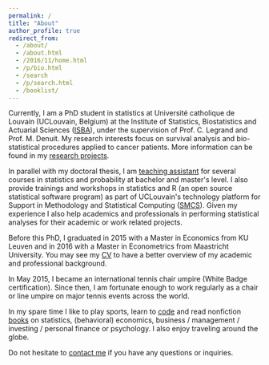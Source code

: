 ```yaml
---
permalink: /
title: "About"
author_profile: true
redirect_from: 
  - /about/
  - /about.html
  - /2016/11/home.html
  - /p/bio.html
  - /search
  - /p/search.html
  - /booklist/
---
```


Currently, I am a PhD student in statistics at Université catholique de Louvain (UCLouvain, Belgium) at the Institute of Statistics, Biostatistics and Actuarial Sciences (<a href="https://uclouvain.be/fr/node/9330" target="_blank" rel="noopener">ISBA</a>), under the supervision of Prof. C. Legrand and Prof. M. Denuit. My research interests focus on survival analysis and bio-statistical procedures applied to cancer patients. More information can be found in my <a href="http://www.antoinesoetewey.com/research/">research projects</a>.

In parallel with my doctoral thesis, I am <a href="http://www.antoinesoetewey.com/teaching/">teaching assistant</a> for several courses in statistics and probability at bachelor and master's level. I also provide trainings and workshops in statistics and R (an open source statistical software program) as part of UCLouvain's technology platform for Support in Methodology and Statistical Computing (<a href="http://www.uclouvain.be/smcs" target="_blank" rel="noopener">SMCS</a>). Given my experience I also help academics and professionals in performing statistical analyses for their academic or work related projects.

Before this PhD, I graduated in 2015 with a Master in Economics from KU Leuven and in 2016 with a Master in Econometrics from Maastricht University. You may see my <a href="http://www.antoinesoetewey.com/cv/">CV</a> to have a better overview of my academic and professional background.

In May 2015, I became an international tennis chair umpire (White Badge certification). Since then, I am fortunate enough to work regularly as a chair or line umpire on major tennis events across the world.<!-- This position allows me to develop leadership and teamwork skills, and a strong communication thanks to the guidance of internationally certified umpires.-->

In my spare time I like to play sports, learn to <a href="http://www.antoinesoetewey.com/software/">code</a> and read nonfiction <a href="http://www.antoinesoetewey.com/files/booklist.html" target="_blank" rel="noopener">books</a> on statistics, (behavioral) economics, business / management / investing / personal finance or psychology. I also enjoy traveling around the globe.

Do not hesitate to <a href="http://www.antoinesoetewey.com/contact/">contact me</a> if you have any questions or inquiries.